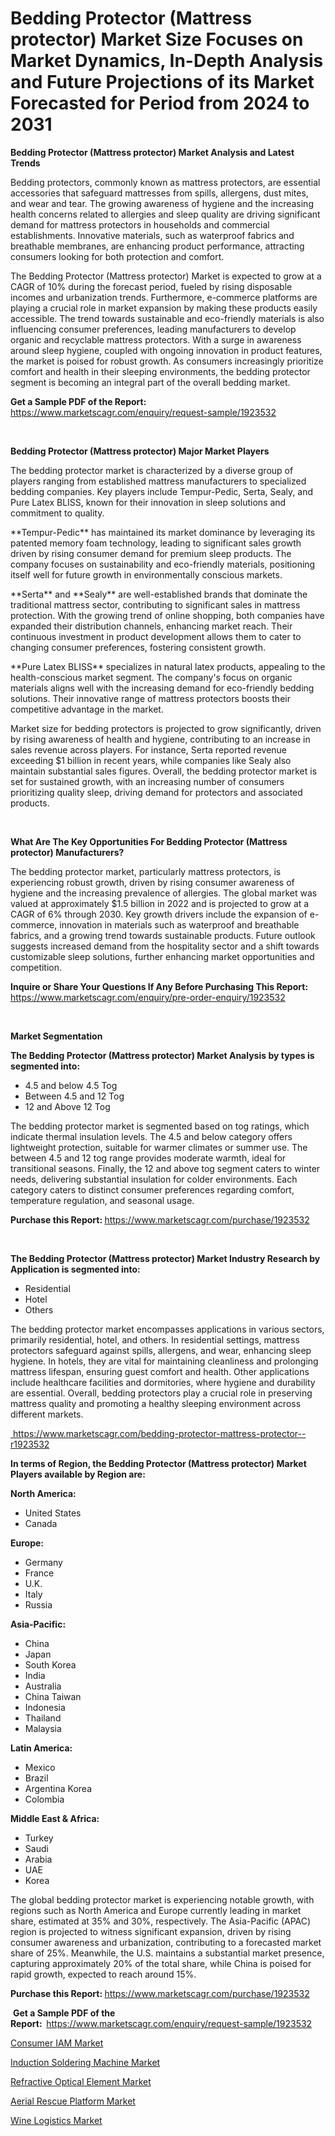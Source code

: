 <p><h1>Bedding Protector (Mattress protector) Market Size Focuses on Market Dynamics, In-Depth Analysis and Future Projections of its Market Forecasted for Period from 2024 to 2031</h1></p><p><strong>Bedding Protector (Mattress protector) Market Analysis and Latest Trends</strong></p>
<p><p>Bedding protectors, commonly known as mattress protectors, are essential accessories that safeguard mattresses from spills, allergens, dust mites, and wear and tear. The growing awareness of hygiene and the increasing health concerns related to allergies and sleep quality are driving significant demand for mattress protectors in households and commercial establishments. Innovative materials, such as waterproof fabrics and breathable membranes, are enhancing product performance, attracting consumers looking for both protection and comfort.</p><p>The Bedding Protector (Mattress protector) Market is expected to grow at a CAGR of 10% during the forecast period, fueled by rising disposable incomes and urbanization trends. Furthermore, e-commerce platforms are playing a crucial role in market expansion by making these products easily accessible. The trend towards sustainable and eco-friendly materials is also influencing consumer preferences, leading manufacturers to develop organic and recyclable mattress protectors. With a surge in awareness around sleep hygiene, coupled with ongoing innovation in product features, the market is poised for robust growth. As consumers increasingly prioritize comfort and health in their sleeping environments, the bedding protector segment is becoming an integral part of the overall bedding market.</p></p>
<p><strong>Get a Sample PDF of the Report:&nbsp;</strong> <a href="https://www.marketscagr.com/enquiry/request-sample/1923532?utm_campaign=1282&utm_medium=2&utm_source=Github&utm_content=ia&utm_term=24102024&utm_id=bedding-protector-mattress-protector">https://www.marketscagr.com/enquiry/request-sample/1923532</a></p>
<p>&nbsp;</p>
<p><strong>Bedding Protector (Mattress protector) Major Market Players</strong></p>
<p><p>The bedding protector market is characterized by a diverse group of players ranging from established mattress manufacturers to specialized bedding companies. Key players include Tempur-Pedic, Serta, Sealy, and Pure Latex BLISS, known for their innovation in sleep solutions and commitment to quality. </p><p>**Tempur-Pedic** has maintained its market dominance by leveraging its patented memory foam technology, leading to significant sales growth driven by rising consumer demand for premium sleep products. The company focuses on sustainability and eco-friendly materials, positioning itself well for future growth in environmentally conscious markets.</p><p>**Serta** and **Sealy** are well-established brands that dominate the traditional mattress sector, contributing to significant sales in mattress protection. With the growing trend of online shopping, both companies have expanded their distribution channels, enhancing market reach. Their continuous investment in product development allows them to cater to changing consumer preferences, fostering consistent growth.</p><p>**Pure Latex BLISS** specializes in natural latex products, appealing to the health-conscious market segment. The company's focus on organic materials aligns well with the increasing demand for eco-friendly bedding solutions. Their innovative range of mattress protectors boosts their competitive advantage in the market.</p><p>Market size for bedding protectors is projected to grow significantly, driven by rising awareness of health and hygiene, contributing to an increase in sales revenue across players. For instance, Serta reported revenue exceeding $1 billion in recent years, while companies like Sealy also maintain substantial sales figures. Overall, the bedding protector market is set for sustained growth, with an increasing number of consumers prioritizing quality sleep, driving demand for protectors and associated products.</p></p>
<p>&nbsp;</p>
<p><strong>What Are The Key Opportunities For Bedding Protector (Mattress protector) Manufacturers?</strong></p>
<p><p>The bedding protector market, particularly mattress protectors, is experiencing robust growth, driven by rising consumer awareness of hygiene and the increasing prevalence of allergies. The global market was valued at approximately $1.5 billion in 2022 and is projected to grow at a CAGR of 6% through 2030. Key growth drivers include the expansion of e-commerce, innovation in materials such as waterproof and breathable fabrics, and a growing trend towards sustainable products. Future outlook suggests increased demand from the hospitality sector and a shift towards customizable sleep solutions, further enhancing market opportunities and competition.</p></p>
<p><strong>Inquire or Share Your Questions If Any Before Purchasing This Report:</strong> <a href="https://www.marketscagr.com/enquiry/pre-order-enquiry/1923532?utm_campaign=1282&utm_medium=2&utm_source=Github&utm_content=ia&utm_term=24102024&utm_id=bedding-protector-mattress-protector">https://www.marketscagr.com/enquiry/pre-order-enquiry/1923532</a></p>
<p>&nbsp;</p>
<p><strong>Market Segmentation</strong></p>
<p><strong>The Bedding Protector (Mattress protector) Market Analysis by types is segmented into:</strong></p>
<p><ul><li>4.5 and below 4.5 Tog</li><li>Between 4.5 and 12 Tog</li><li>12 and Above 12 Tog</li></ul></p>
<p><p>The bedding protector market is segmented based on tog ratings, which indicate thermal insulation levels. The 4.5 and below category offers lightweight protection, suitable for warmer climates or summer use. The between 4.5 and 12 tog range provides moderate warmth, ideal for transitional seasons. Finally, the 12 and above tog segment caters to winter needs, delivering substantial insulation for colder environments. Each category caters to distinct consumer preferences regarding comfort, temperature regulation, and seasonal usage.</p></p>
<p><strong>Purchase this Report:&nbsp;</strong><a href="https://www.marketscagr.com/purchase/1923532?utm_campaign=1282&utm_medium=2&utm_source=Github&utm_content=ia&utm_term=24102024&utm_id=bedding-protector-mattress-protector">https://www.marketscagr.com/purchase/1923532</a></p>
<p>&nbsp;</p>
<p><strong>The Bedding Protector (Mattress protector) Market Industry Research by Application is segmented into:</strong></p>
<p><ul><li>Residential</li><li>Hotel</li><li>Others</li></ul></p>
<p><p>The bedding protector market encompasses applications in various sectors, primarily residential, hotel, and others. In residential settings, mattress protectors safeguard against spills, allergens, and wear, enhancing sleep hygiene. In hotels, they are vital for maintaining cleanliness and prolonging mattress lifespan, ensuring guest comfort and health. Other applications include healthcare facilities and dormitories, where hygiene and durability are essential. Overall, bedding protectors play a crucial role in preserving mattress quality and promoting a healthy sleeping environment across different markets.</p></p>
<p><a href="https://www.marketscagr.com/bedding-protector-mattress-protector--r1923532?utm_campaign=1282&utm_medium=2&utm_source=Github&utm_content=ia&utm_term=24102024&utm_id=bedding-protector-mattress-protector">&nbsp;https://www.marketscagr.com/bedding-protector-mattress-protector--r1923532</a></p>
<p><strong>In terms of Region, the Bedding Protector (Mattress protector) Market Players available by Region are:</strong></p>
<p>
    <p> <strong> North America: </strong>
        <ul>
            <li>United States</li>
            <li>Canada</li>
        </ul>
        </p> 
    <p> <strong> Europe: </strong>
        <ul>
            <li>Germany</li>
            <li>France</li>
            <li>U.K.</li>
            <li>Italy</li>
            <li>Russia</li>
        </ul>
        </p> 
    <p> <strong> Asia-Pacific: </strong>
        <ul>
            <li>China</li>
            <li>Japan</li>
            <li>South Korea</li>
            <li>India</li>
            <li>Australia</li>
            <li>China Taiwan</li>
            <li>Indonesia</li>
            <li>Thailand</li>
            <li>Malaysia</li>
        </ul>
        </p> 
    <p> <strong> Latin America: </strong>
        <ul>
            <li>Mexico</li>
            <li>Brazil</li>
            <li>Argentina Korea</li>
            <li>Colombia</li>
        </ul>
        </p> 
    <p> <strong> Middle East & Africa: </strong>
        <ul>
            <li>Turkey</li>
            <li>Saudi</li>
            <li>Arabia</li>
            <li>UAE</li>
            <li>Korea</li>
        </ul>
    </p>
    </p>
<p><p>The global bedding protector market is experiencing notable growth, with regions such as North America and Europe currently leading in market share, estimated at 35% and 30%, respectively. The Asia-Pacific (APAC) region is projected to witness significant expansion, driven by rising consumer awareness and urbanization, contributing to a forecasted market share of 25%. Meanwhile, the U.S. maintains a substantial market presence, capturing approximately 20% of the total share, while China is poised for rapid growth, expected to reach around 15%.</p></p>
<p><strong>Purchase this Report: </strong><a href="https://www.marketscagr.com/purchase/1923532?utm_campaign=1282&utm_medium=2&utm_source=Github&utm_content=ia&utm_term=24102024&utm_id=bedding-protector-mattress-protector">https://www.marketscagr.com/purchase/1923532</a></p>
<p>&nbsp;<strong>Get a Sample PDF of the Report:&nbsp;&nbsp;</strong><a href="https://www.marketscagr.com/enquiry/request-sample/1923532?utm_campaign=1282&utm_medium=2&utm_source=Github&utm_content=ia&utm_term=24102024&utm_id=bedding-protector-mattress-protector">https://www.marketscagr.com/enquiry/request-sample/1923532</a></p>
<p><strong></strong></p>
<p><p><a href="https://www.linkedin.com/pulse/disruption-innovation-consumer-iam-industry-market-analysis-future-gbpmc?utm_campaign=1282&utm_medium=2&utm_source=Github&utm_content=ia&utm_term=24102024&utm_id=bedding-protector-mattress-protector">Consumer IAM Market</a></p><p><a href="https://issuu.com/reportprime-2/docs/induction-soldering-machine-market-_ea9772d4f364ae?utm_campaign=1282&utm_medium=2&utm_source=Github&utm_content=ia&utm_term=24102024&utm_id=bedding-protector-mattress-protector">Induction Soldering Machine Market</a></p><p><a href="https://github.com/annicecos4/Market-Research-Report-List-1/blob/main/refractive-optical-element-market.md?utm_campaign=1282&utm_medium=2&utm_source=Github&utm_content=ia&utm_term=24102024&utm_id=bedding-protector-mattress-protector">Refractive Optical Element Market</a></p><p><a href="https://issuu.com/reportprime-2/docs/aerial-rescue-platform-market-size-_4b91625465cf67?utm_campaign=1282&utm_medium=2&utm_source=Github&utm_content=ia&utm_term=24102024&utm_id=bedding-protector-mattress-protector">Aerial Rescue Platform Market</a></p><p><a href="https://www.linkedin.com/pulse/wine-logistics-market-dynamics-application-types-emerging-trends-pamjc?utm_campaign=1282&utm_medium=2&utm_source=Github&utm_content=ia&utm_term=24102024&utm_id=bedding-protector-mattress-protector">Wine Logistics Market</a></p></p>